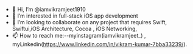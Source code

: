 - 👋 Hi, I’m @iamvikramjeet1910
- 👀 I’m interested in full-stack iOS app development
- 💞️ I’m looking to collaborate on any project that requires Swift, Swiftui,iOS Architecture, Cocoa , iOS Networking, 
- 📫 How to reach me:--myinstagram(iamvikramjeet_) , myLinkedin(https://www.linkedin.com/in/vikram-kumar-7bba33239/).

<!---
iamvikramjeet1910/iamvikramjeet1910 is a ✨ special ✨ repository because its `README.md` (this file) appears on your GitHub profile.
You can click the Preview link to take a look at your changes.
--->

